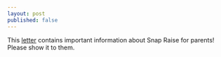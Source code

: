 ```yaml
---
layout: post
published: false
---
```

This [letter](https://drive.google.com/file/d/1r6dvjeRyc_Dyao9iUL5hoVmDaWosw-zZ/view?usp=sharing) contains important information about Snap Raise for parents! Please show it to them.
